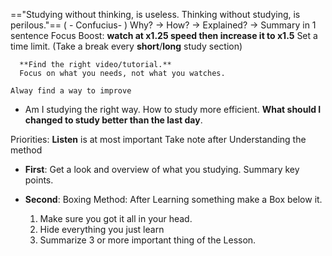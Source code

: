 =="Studying without thinking, is useless. Thinking without studying, is perilous."== 
( - Confucius- )
Why? -> How? -> Explained? -> Summary in 1 sentence 
Focus Boost:
	**watch at x1.25 speed then increase it to x1.5**
	Set a time limit. (Take a break every **short**/**long** study section)


	  **Find the right video/tutorial.**
	  Focus on what you needs, not what you watches.

	Alway find a way to improve
+ Am I studying the right way. How to study more efficient. **What should I changed to study better than the last day**.

Priorities: 
	**Listen** is at most important
	 Take note after Understanding the method


- **First**: Get a look and overview of what you studying. Summary key points.

- **Second**: 
	Boxing Method: After Learning something make a Box below it. 
	1) Make sure you got it all in your head. 
	2) Hide everything you just learn
	3) Summarize 3 or more important thing of the Lesson. 




